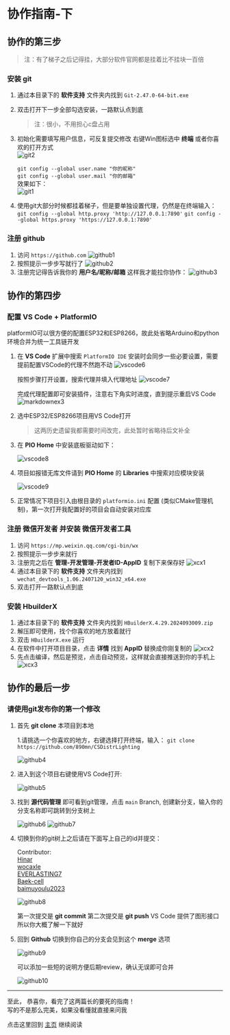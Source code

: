 # 协作指南-下

## 协作的第三步

> 注：有了梯子之后记得挂，大部分软件官网都是挂着比不挂块一百倍

### 安装 git

1. 通过本目录下的 **软件支持** 文件夹内找到 `Git-2.47.0-64-bit.exe`
2. 双击打开下一步全部勾选安装，一路默认点到底
    > 注：很小，不用担心c盘占用
3. 初始化需要填写用户信息，可反复提交修改
    右键Win图标选中 **终端** 或者你喜欢的打开方式  
    ![git2](Pic/git-2.jpg)

    `git config --global user.name "你的昵称"`  
    `git config --global user.mail "你的邮箱"`  
    效果如下：  
    ![git1](Pic/git-1.jpg)
4. 使用git大部分时候都挂着梯子，但是要单独设置代理，仍然是在终端输入：
    `git config --global http.proxy 'http://127.0.0.1:7890'`
    `git config --global https.proxy 'https://127.0.0.1:7890'`

### 注册 github

1. 访问 `https://github.com`
    ![github1](Pic/github-1.jpg)
2. 按照提示一步步写就行了
    ![github2](Pic/github-2.jpg)
3. 注册完记得告诉我你的 **用户名/昵称/邮箱** 这样我才能拉你协作：
    ![github3](Pic/github-3.jpg)

## 协作的第四步

### 配置 VS Code + PlatformIO

platformIO可以很方便的配置ESP32和ESP8266，故此处省略Arduino和python环境合并为统一工具链开发

1. 在 **VS Code** 扩展中搜索 `PlatformIO IDE`
    安装时会同步一些必要设置，需要提前配置VSCode的代理不然跑不动
    ![vscode6](Pic/VSCode-6.jpg)

    按照步骤打开设置，搜索代理并填入代理地址
    ![vscode7](Pic/VSCode-7.jpg)

    完成代理配置即可安装插件，注意右下角实时进度，直到提示重启VS Code
    ![markdownex3](Pic/markdownExtended-3.jpg)

2. 选中ESP32/ESP8266项目用VS Code打开

    > 这两历史遗留我都需要时间改完，此处暂时省略待后文补全

3. 在 **PIO Home** 中安装底板驱动如下：

    ![vscode8](Pic/VSCode-8.jpg)

4. 项目如报错无库文件请到 **PIO Home** 的 **Libraries** 中搜索对应模块安装

    ![vscode9](Pic/VSCode-9.jpg)

5. 正常情况下项目引入由根目录的 `platformio.ini` 配置 (类似CMake管理机制)，第一次打开我配置好的项目会自动安装对应库

### 注册 微信开发者 并安装 微信开发者工具

1. 访问 `https://mp.weixin.qq.com/cgi-bin/wx`
2. 按照提示一步步来就行
3. 注册完之后在 **管理-开发管理-开发者ID-AppID** 复制下来保存好
    ![xcx1](Pic/xcx-1.jpg)
4. 通过本目录下的 **软件支持** 文件夹内找到 `wechat_devtools_1.06.2407120_win32_x64.exe`
5. 双击打开一路默认点到底

### 安装 HbuilderX

1. 通过本目录下的 **软件支持** 文件夹内找到 `HBuilderX.4.29.2024093009.zip`
2. 解压即可使用，找个你喜欢的地方放着就行
3. 双击 `HBuilderX.exe` 运行
4. 在软件中打开项目目录，点击 **详情** 找到 **AppID** 替换成你刚复制的
    ![xcx2](Pic/xcx-2.jpg)
5. 先点击编译，然后是预览，点击自动预览，这样就会直接推送到你的手机上
    ![xcx3](Pic/xcx-3.jpg)

## 协作的最后一步

### 请使用git发布你的第一个修改

1. 首先 **git clone** 本项目到本地

    1.请挑选一个你喜欢的地方，右键选择打开终端，输入：
    `git clone https://github.com/890mn/CSDistrLighting`

    ![github4](Pic/github-4.jpg)
2. 进入到这个项目右键使用VS Code打开:

    ![github5](Pic/github-5.jpg)
3. 找到 **源代码管理** 即可看到git管理，点击 `main` Branch, 创建新分支，输入你的分支名称即可跳转到分支树上

    ![github6](Pic/github-6.jpg)
    ![github7](Pic/github-7.jpg)
4. 切换到你的git树上之后请在下面写上自己的id并提交：

    Contributor:  
    [Hinar](https://github.com/890mn)  
    [wocaxle](https://github.com/wocaxle)  
    [EVERLASTING7](https://github.com/EVERLASTING7)  
    [Baek-cell](https://github.com/Baek-cell)  
    [baimuyoulu2023](https://github.com/baimuyoulu2023)
    <!-- 模仿格式接在后面 -->
    <!--
    [你的昵称](https://github.com/你的个人主页)  
    -->

    ![github8](Pic/github-8.jpg)

    第一次提交是 **git commit**
    第二次提交是 **git push**
    VS Code 提供了图形接口所以你大概了解一下就好
5. 回到 **Github** 切换到你自己的分支会见到这个 **merge** 选项

    ![github9](Pic/github-9.jpg)

    可以添加一些短的说明方便后期review，确认无误即可合并

    ![github10](Pic/github-10.jpg)

---

至此，
恭喜你，看完了这两篇长的要死的指南！  
写的不是那么完美，如果没看懂就直接来问我

点击这里回到 [主页](../README.md) 继续阅读
